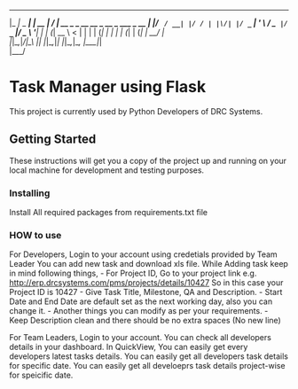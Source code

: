  _____         _      __  __                                   
|_   _|_ _ ___| | __ |  \/  | __ _ _ __   __ _  __ _  ___ _ __ 
  | |/ _` / __| |/ / | |\/| |/ _` | '_ \ / _` |/ _` |/ _ \ '__|
  | | (_| \__ \   <  | |  | | (_| | | | | (_| | (_| |  __/ |   
  |_|\__,_|___/_|\_\ |_|  |_|\__,_|_| |_|\__,_|\__, |\___|_|   
                                               |___/           

# Task Manager using Flask

This project is currently used by Python Developers of DRC Systems.

## Getting Started

These instructions will get you a copy of the project up and running on your local machine for development and testing purposes.

### Installing

Install All required packages from requirements.txt file

### HOW to use

For Developers,
  Login to your account using credetials provided by Team Leader
  You can add new task and download xls file.
  While Adding task keep in mind following things,
      - For Project ID, Go to your project link e.g. http://erp.drcsystems.com/pms/projects/details/10427
        So in this case your Project ID is 10427
      - Give Task Title, Milestone, QA and Description.
      - Start Date and End Date are default set as the next working day, also you can change it.
      - Another things you can modify as per your requirements.
      - Keep Description clean and there should be no extra spaces (No new line)

For Team Leaders,
  Login to your account.
  You can check all developers details in your dashboard.
  In QuickView, 
    You can easily get every developers latest tasks details.
    You can easily get all developers task details for specific date.
    You can easily get all develoeprs task details project-wise for speicific date.
  

